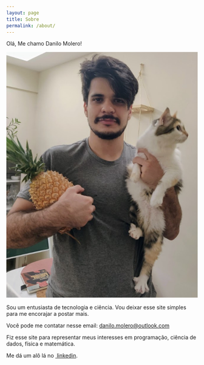 ```yaml
---
layout: page
title: Sobre
permalink: /about/
---
```


Olá, Me chamo Danilo Molero!

![](/assets/euemeusproblemas.png)

Sou um entusiasta de tecnologia e ciência.
Vou deixar esse site simples para me encorajar a postar mais.

Você pode me contatar nesse email: danilo.molero@outlook.com

Fiz esse site para representar meus interesses em programação, ciência de dados, física e matemática.

Me dá um alô lá no [ linkedin]([https://www.linkedin.com/in/danilo-molero/).
